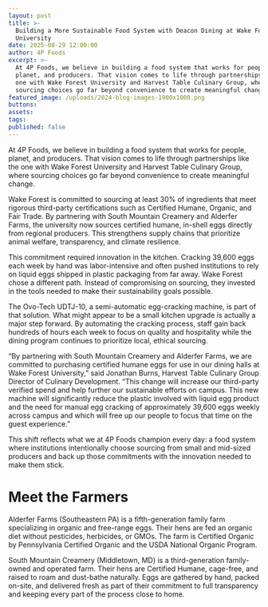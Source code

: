 ```yaml
---
layout: post
title: >-
  Building a More Sustainable Food System with Deacon Dining at Wake Forest 
  University 
date: 2025-08-29 12:00:00
author: 4P Foods
excerpt: >-
  At 4P Foods, we believe in building a food system that works for people,
  planet, and producers. That vision comes to life through partnerships like the
  one with Wake Forest University and Harvest Table Culinary Group, where
  sourcing choices go far beyond convenience to create meaningful change. 
featured_image: /uploads/2024-blog-images-1900x1000.png
buttons:
assets:
tags:
published: false
---
```

<div class="editable"></div>

At 4P Foods, we believe in building a food system that works for people, planet, and producers. That vision comes to life through partnerships like the one with Wake Forest University and Harvest Table Culinary Group, where sourcing choices go far beyond convenience to create meaningful change.

Wake Forest is committed to sourcing at least 30% of ingredients that meet rigorous third-party certifications such as Certified Humane, Organic, and Fair Trade. By partnering with South Mountain Creamery and Alderfer Farms, the university now sources certified humane, in-shell eggs directly from regional producers. This strengthens supply chains that prioritize animal welfare, transparency, and climate resilience.

This commitment required innovation in the kitchen. Cracking 39,600 eggs each week by hand was labor-intensive and often pushed institutions to rely on liquid eggs shipped in plastic packaging from far away. Wake Forest chose a different path. Instead of compromising on sourcing, they invested in the tools needed to make their sustainability goals possible.

The Ovo-Tech UDTJ-10, a semi-automatic egg-cracking machine, is part of that solution. What might appear to be a small kitchen upgrade is actually a major step forward. By automating the cracking process, staff gain back hundreds of hours each week to focus on quality and hospitality while the dining program continues to prioritize local, ethical sourcing.

“By partnering with South Mountain Creamery and Alderfer Farms, we are committed to purchasing certified humane eggs for use in our dining halls at Wake Forest University,” said Jonathan Burns, Harvest Table Culinary Group Director of Culinary Development. “This change will increase our third-party verified spend and help further our sustainable efforts on campus. This new machine will significantly reduce the plastic involved with liquid egg product and the need for manual egg cracking of approximately 39,600 eggs weekly across campus and which will free up our people to focus that time on the guest experience.”

This shift reflects what we at 4P Foods champion every day: a food system where institutions intentionally choose sourcing from small and mid-sized producers and back up those commitments with the innovation needed to make them stick.

# Meet the Farmers

Alderfer Farms (Southeastern PA) is a fifth-generation family farm specializing in organic and free-range eggs. Their hens are fed an organic diet without pesticides, herbicides, or GMOs. The farm is Certified Organic by Pennsylvania Certified Organic and the USDA National Organic Program.

South Mountain Creamery (Middletown, MD) is a third-generation family-owned and operated farm. Their hens are Certified Humane, cage-free, and raised to roam and dust-bathe naturally. Eggs are gathered by hand, packed on-site, and delivered fresh as part of their commitment to full transparency and keeping every part of the process close to home.